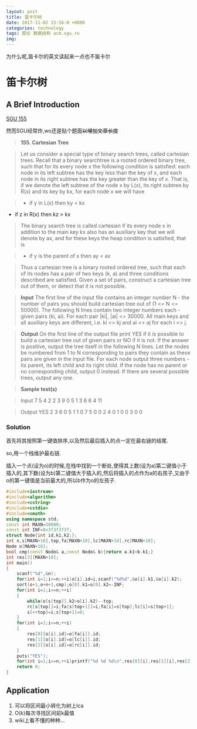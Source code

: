 ```yaml
---
layout: post
title: 笛卡尔树
date: 2017-11-02 15:56:0 +0800
categories: technology
tags: 图论 数据结构 acm.sgu.ru
img: 
---
```

为什么呢,笛卡尔的英文读起来一点也不笛卡尔

# 笛卡尔树

## A Brief Introduction

[SGU 155](http://acm.sgu.ru/problem.php?contest=0&problem=155)

然而SGU经常炸,wo还是贴个题面~~以增加文章长度~~

>**155. Cartesian Tree**

>Let us consider a special type of binary search trees, called cartesian trees. Recall that a binary searchtree is a rooted ordered binary tree, such that for its every node x the following condition is satisfied: each node in its left subtree has the key less than the key of x, and each node in its right subtree has the key greater than the key of x. 
That is, if we denote the left subtree of the node x by L(x), its right subtree by R(x) and its key by kx, for each node x we will have 

>* if y in L(x) then ky < kx 
* if z in R(x) then kz > kx 

>The binary search tree is called cartesian if its every node x in addition to the main key kx also has an auxiliary key that we will denote by ax, and for these keys the heap condition is satisfied, that is 

>* if y is the parent of x then ay < ax 

>Thus a cartesian tree is a binary rooted ordered tree, such that each of its nodes has a pair of two keys (k, a) and three conditions described are satisfied. 
Given a set of pairs, construct a cartesian tree out of them, or detect that it is not possible.

>**Input**
The first line of the input file contains an integer number N - the number of pairs you should build cartesian tree out of (1 <= N <= 50000). The following N lines contain two integer numbers each - given pairs (ki, ai). For each pair |ki|, |ai| <= 30000. All main keys and all auxiliary keys are different, i.e. ki <> kj and ai <> aj for each i <> j.

>**Output**
On the first line of the output file print YES if it is possible to build a cartesian tree out of given pairs or NO if it is not. If the answer is positive, output the tree itself in the following N lines. Let the nodes be numbered from 1 to N corresponding to pairs they contain as these pairs are given in the input file. For each node output three numbers - its parent, its left child and its right child. If the node has no parent or no corresponding child, output 0 instead. 
If there are several possible trees, output any one.

>**Sample test(s)**

>Input
7 
5 4 
2 2 
3 9 
0 5 
1 3 
6 6 
4 11

>Output
YES 
2 3 6 
0 5 1 
1 0 7 
5 0 0 
2 4 0 
1 0 0 
3 0 0

### Solution

首先将其按照第一键值排序,以及然后最后插入的点一定在最右链的结尾.

so,用一个栈维护最右链.

插入一个点(设为o)的时候,在栈中找到一个断处,使得其上数(设为a)第二键值小于插入的,其下数(设为b)第二键值大于插入的,然后将插入的点作为a的右孩子,又由于o的第一键值是当前最大的,所以b作为o的左孩子.

```cpp
#include<iostream>
#include<algorithm>
#include<cstring>
#include<cstdio>
#include<cmath>
using namespace std;
const int MAXN=50000;
const int INF=0x3f3f3f3f;
struct Node{int id,k1,k2;};
int n,s[MAXN+10],top,fa[MAXN+10],lc[MAXN+10],rc[MAXN+10];
Node o[MAXN+10];
bool cmp(const Node& a,const Node& b){return a.k1<b.k1;}
int res[3][MAXN+10];
int main()
{
	scanf("%d",&n);
	for(int i=1;i<=n;++i)o[i].id=i,scanf("%d%d",&o[i].k1,&o[i].k2);
	sort(o+1,o+n+1,cmp);o[0].k1=o[0].k2=-INF;
	for(int i=1;i<=n;++i)
	{
		while(o[s[top]].k2>o[i].k2)--top;
		rc[s[top]]=i;fa[s[top+1]]=i;fa[i]=s[top];lc[i]=s[top+1];
		s[++top]=i;s[top+1]=0;
	}
	for(int i=1;i<=n;++i)
	{
		res[0][o[i].id]=o[fa[i]].id;
		res[1][o[i].id]=o[lc[i]].id;
		res[2][o[i].id]=o[rc[i]].id;
	}
	puts("YES");
	for(int i=1;i<=n;++i)printf("%d %d %d\n",res[0][i],res[1][i],res[2][i]);
	return 0;
}
```

## Application

1. 可以将区间最小转化为树上lca
2. O(k)每次寻找区间前k最值
3. wiki上看不懂的种种...
